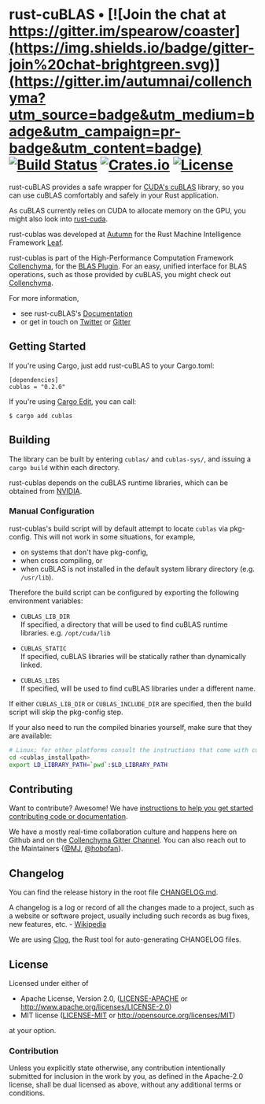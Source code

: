 # rust-cuBLAS • [![Join the chat at https://gitter.im/spearow/coaster](https://img.shields.io/badge/gitter-join%20chat-brightgreen.svg)](https://gitter.im/autumnai/collenchyma?utm_source=badge&utm_medium=badge&utm_campaign=pr-badge&utm_content=badge) [![Build Status](https://ci.spearow.io/api/v1/teams/spearow/pipelines/juice/jobs/test-rust-cublas/badge)](https://ci.spearow.io/teams/spearow/pipelines/juice/jobs/test-rust-cublas) [![Crates.io](http://meritbadge.herokuapp.com/cublas)](https://crates.io/crates/cublas) [![License](https://img.shields.io/crates/l/cublas.svg)](LICENSE)

rust-cuBLAS provides a safe wrapper for [CUDA's cuBLAS][cublas] library, so you
can use cuBLAS comfortably and safely in your Rust application.

As cuBLAS currently relies on CUDA to allocate memory on the GPU, you might also
look into [rust-cuda][rust-cuda].

rust-cublas was developed at [Autumn][autumn] for the Rust Machine Intelligence
Framework [Leaf][leaf].

rust-cublas is part of the High-Performance Computation Framework [Collenchyma][collenchyma], for the
[BLAS Plugin][plugin]. For an easy, unified interface for BLAS operations, such as those provided by
cuBLAS, you might check out [Collenchyma][collenchyma].

For more information,

* see rust-cuBLAS's [Documentation](http://autumnai.github.io/rust-cublas)
* or get in touch on [Twitter][twitter-autumn] or [Gitter][gitter-collenchyma]

[cublas]: https://developer.nvidia.com/cublas
[rust-cuda]: https://github.com/autumnai/rust-cuda
[collenchyma]: https://github.com/autumnai/collenchyma
[plugin]: https://github.com/autumnai/collenchyma-blas
[autumn]: http://autumnai.com
[leaf]: https://github.com/autumnai/leaf
[twitter-autumn]: https://twitter.com/autumn_eng

## Getting Started

If you're using Cargo, just add rust-cuBLAS to your Cargo.toml:

    [dependencies]
    cublas = "0.2.0"

If you're using [Cargo Edit][cargo-edit], you can call:

    $ cargo add cublas

[cargo-edit]: https://github.com/killercup/cargo-edit

## Building

The library can be built by entering `cublas/` and `cublas-sys/`, and issuing a
`cargo build` within each directory.

rust-cublas depends on the cuBLAS runtime libraries,
which can be obtained from [NVIDIA](https://developer.nvidia.com/cublas).

### Manual Configuration

rust-cublas's build script will by default attempt to locate `cublas` via pkg-config.
This will not work in some situations, for example,
* on systems that don't have pkg-config,
* when cross compiling, or
* when cuBLAS is not installed in the default system library directory (e.g. `/usr/lib`).

Therefore the build script can be configured by exporting the following environment variables:

* `CUBLAS_LIB_DIR`<br/>
If specified, a directory that will be used to find cuBLAS runtime libraries.
e.g. `/opt/cuda/lib`

* `CUBLAS_STATIC`<br/>
If specified, cuBLAS libraries will be statically rather than dynamically linked.

* `CUBLAS_LIBS`<br/>
If specified, will be used to find cuBLAS libraries under a different name.

If either `CUBLAS_LIB_DIR` or `CUBLAS_INCLUDE_DIR` are specified, then the build script will skip the pkg-config step.

If your also need to run the compiled binaries yourself, make sure that they are available:
```sh
# Linux; for other platforms consult the instructions that come with cuBLAS
cd <cublas_installpath>
export LD_LIBRARY_PATH=`pwd`:$LD_LIBRARY_PATH
```

## Contributing

Want to contribute? Awesome! We have
[instructions to help you get started contributing code or documentation][contributing].

We have a mostly real-time collaboration culture and happens here on Github and
on the [Collenchyma Gitter Channel][gitter-collenchyma].
You can also reach out to the Maintainers
{[@MJ][mj], [@hobofan][hobofan]}.

[contributing]: CONTRIBUTING.md
[gitter-collenchyma]: https://gitter.im/autumnai/collenchyma
[mj]: https://twitter.com/mjhirn
[hobofan]: https://twitter.com/hobofan

## Changelog

You can find the release history in the root file [CHANGELOG.md][changelog].

A changelog is a log or record of all the changes made to a project, such as a website or software project, usually including such records as bug fixes, new features, etc. - [Wikipedia][changelog-quote]

We are using [Clog][clog], the Rust tool for auto-generating CHANGELOG files.

[changelog]: CHANGELOG.md
[changelog-quote]: https://en.wikipedia.org/wiki/Changelog
[Clog]: https://github.com/clog-tool/clog-cli

## License

Licensed under either of

 * Apache License, Version 2.0, ([LICENSE-APACHE](LICENSE-APACHE) or http://www.apache.org/licenses/LICENSE-2.0)
 * MIT license ([LICENSE-MIT](LICENSE-MIT) or http://opensource.org/licenses/MIT)

at your option.

### Contribution

Unless you explicitly state otherwise, any contribution intentionally submitted
for inclusion in the work by you, as defined in the Apache-2.0 license, shall be dual licensed as above, without any
additional terms or conditions.
